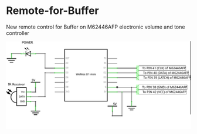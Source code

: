 # Remote-for-Buffer
New remote control for Buffer on M62446AFP electronic volume and tone controller

![alt text](https://github.com/vkarazha/Remote-for-Buffer/blob/master/Remote-for-buffer.png)
